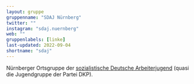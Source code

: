 ```yaml
---
layout: gruppe
gruppenname: "SDAJ Nürnberg"
twitter: ""
instagram: "sdaj.nuernberg"
web: ""
gruppenlabels: [linke]
last-updated: 2022-09-04
shortname: "sdaj"
---
```


Nürnberger Ortsgruppe der [sozialistische Deutsche Arbeiterjugend](https://www.sdaj.org/) (quasi die Jugendgruppe der Partei DKP).
